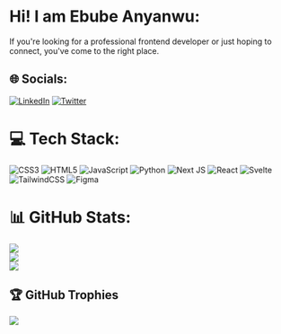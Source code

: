 # Hi! I am Ebube Anyanwu:
If you're looking for a professional frontend developer or just hoping to connect, you've come to the right place.


## 🌐 Socials:
[![LinkedIn](https://img.shields.io/badge/LinkedIn-%230077B5.svg?logo=linkedin&logoColor=white)](https://www.linkedin.com/in/chiefebube/) [![Twitter](https://img.shields.io/badge/Twitter-%231DA1F2.svg?logo=Twitter&logoColor=white)](https://twitter.com/chiefEbube_) 

# 💻 Tech Stack:
![CSS3](https://img.shields.io/badge/css3-%231572B6.svg?style=for-the-badge&logo=css3&logoColor=white) ![HTML5](https://img.shields.io/badge/html5-%23E34F26.svg?style=for-the-badge&logo=html5&logoColor=white) ![JavaScript](https://img.shields.io/badge/javascript-%23323330.svg?style=for-the-badge&logo=javascript&logoColor=%23F7DF1E) ![Python](https://img.shields.io/badge/python-3670A0?style=for-the-badge&logo=python&logoColor=ffdd54) ![Next JS](https://img.shields.io/badge/Next-black?style=for-the-badge&logo=next.js&logoColor=white) ![React](https://img.shields.io/badge/react-%2320232a.svg?style=for-the-badge&logo=react&logoColor=%2361DAFB) ![Svelte](https://img.shields.io/badge/svelte-%23f1413d.svg?style=for-the-badge&logo=svelte&logoColor=white) ![TailwindCSS](https://img.shields.io/badge/Firebase-039BE5?style=for-the-badge&logo=Firebase&logoColor=white) ![Figma](https://img.shields.io/badge/figma-%23F24E1E.svg?style=for-the-badge&logo=figma&logoColor=white)
# 📊 GitHub Stats:
![](https://github-readme-stats.vercel.app/api?username=chiefEbube&theme=dark&hide_border=false&include_all_commits=false&count_private=false)<br/>
![](https://github-readme-streak-stats.herokuapp.com/?user=chiefEbube&theme=dark&hide_border=false)<br/>
![](https://github-readme-stats.vercel.app/api/top-langs/?username=chiefEbube&theme=dark&hide_border=false&include_all_commits=false&count_private=false&layout=compact)

## 🏆 GitHub Trophies
![](https://github-profile-trophy.vercel.app/?username=chiefEbube&theme=radical&no-frame=false&no-bg=true&margin-w=4)

<!-- Proudly created with GPRM ( https://gprm.itsvg.in ) -->
